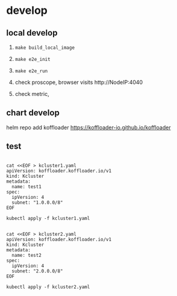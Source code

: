 # develop

## local develop

1. `make build_local_image`

2. `make e2e_init`

3. `make e2e_run`

4. check proscope, browser visits http://NodeIP:4040

5. check metric, 

## chart develop

helm repo add koffloader https://koffloader-io.github.io/koffloader

## test 


```shell

cat <<EOF > kcluster1.yaml
apiVersion: koffloader.koffloader.io/v1
kind: Kcluster
metadata:
  name: test1
spec:
  ipVersion: 4
  subnet: "1.0.0.0/8"
EOF

kubectl apply -f kcluster1.yaml


cat <<EOF > kcluster2.yaml
apiVersion: koffloader.koffloader.io/v1
kind: Kcluster
metadata:
  name: test2
spec:
  ipVersion: 4
  subnet: "2.0.0.0/8"
EOF

kubectl apply -f kcluster2.yaml


```
